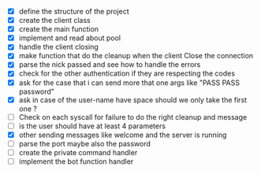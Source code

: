 - [x] define the structure of the project
- [x] create the client class
- [x] create the main function
- [x] implement and read about pool
- [x] handle the client closing 
- [x] make function that do the cleanup when the client Close the connection
- [x] parse the nick passed and see how to handle the errors
- [x] check for the other authentication if they are respecting the codes
- [x] ask for the case that i can send more that one args like "PASS PASS password"
- [x] ask in case of the user-name have space should we only take the first one ?
- [ ] Check on each syscall for failure to do the right cleanup and message
- [ ] is the user should have at least 4 parameters
- [x] other sending messages like welcome and the server is running 
- [ ] parse the port maybe also the password
- [ ] create the private command handler 
- [ ] implement the bot function handler
